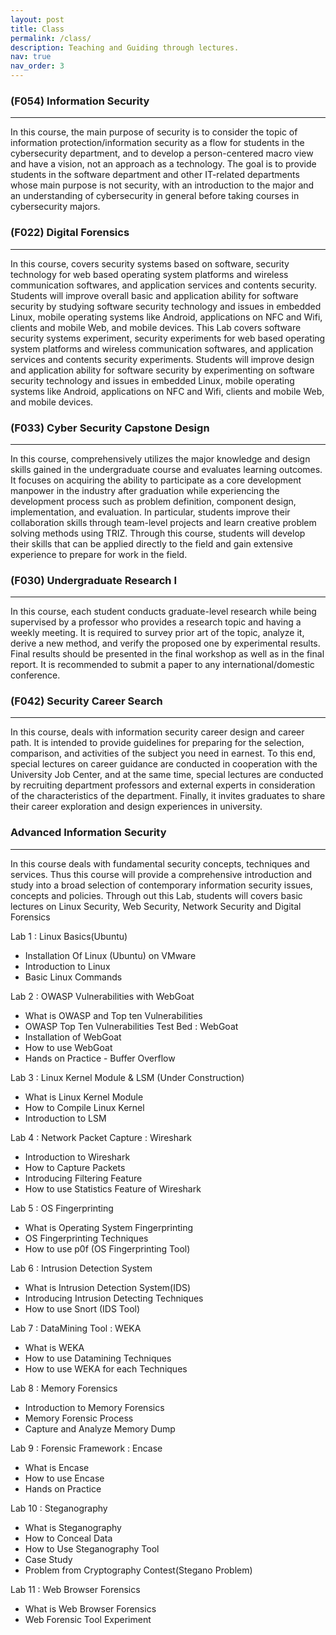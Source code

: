 ```yaml
---
layout: post
title: Class
permalink: /class/
description: Teaching and Guiding through lectures.
nav: true
nav_order: 3
---
```

### (F054) Information Security
<hr>
In this course, the main purpose of security is to consider the topic of information protection/information security as a flow for students in the cybersecurity department, and to develop a person-centered macro view and have a vision, not an approach as a technology. The goal is to provide students in the software department and other IT-related departments whose main purpose is not security, with an introduction to the major and an understanding of cybersecurity in general before taking courses in cybersecurity majors.

<br>

### (F022) Digital Forensics
<hr>
In this course, covers security systems based on software, security technology for web based operating system platforms and wireless communication softwares, and application services and contents security. Students will improve overall basic and application ability for software security by studying software security technology and issues in embedded Linux, mobile operating systems like Android, applications on NFC and Wifi, clients and mobile Web, and mobile devices.
This Lab covers software security systems experiment, security experiments for web based operating system platforms and wireless communication softwares, and application services and contents security experiments. Students will improve design and application ability for software security by experimenting on software security technology and issues in embedded Linux, mobile operating systems like Android, applications on NFC and Wifi, clients and mobile Web, and mobile devices.

<br>

### (F033) Cyber Security Capstone Design
<hr>
In this course, comprehensively utilizes the major knowledge and design skills gained in the undergraduate course and evaluates learning outcomes. It focuses on acquiring the ability to participate as a core development manpower in the industry after graduation while experiencing the development process such as problem definition, component design, implementation, and evaluation. In particular, students improve their collaboration skills through team-level projects and learn creative problem solving methods using TRIZ. Through this course, students will develop their skills that can be applied directly to the field and gain extensive experience to prepare for work in the field.

<br>

### (F030) Undergraduate Research I
<hr>
In this course, each student conducts graduate-level research while being supervised by a professor who provides a research topic and having a weekly meeting. It is required to survey prior art of the topic, analyze it, derive a new method, and verify the proposed one by experimental results. Final results should be presented in the final workshop as well as in the final report. It is recommended to submit a paper to any international/domestic conference.

<br>

### (F042) Security Career Search
<hr>
In this course, deals with information security career design and career path. It is intended to provide guidelines for preparing for the selection, comparison, and activities of the subject you need in earnest. To this end, special lectures on career guidance are conducted in cooperation with the University Job Center, and at the same time, special lectures are conducted by recruiting department professors and external experts in consideration of the characteristics of the department. Finally, it invites graduates to share their career exploration and design experiences in university.

### Advanced Information Security
<hr>
In this course deals with fundamental security concepts, techniques and services. Thus this course will provide a comprehensive introduction and study into a broad selection of contemporary information security issues, concepts and policies. Through out this Lab, students will covers basic lectures on Linux Security, Web Security, Network Security and Digital Forensics

<br>

Lab 1 : Linux Basics(Ubuntu)
- Installation Of Linux (Ubuntu) on VMware
- Introduction to Linux
- Basic Linux Commands

Lab 2 : OWASP Vulnerabilities with WebGoat
- What is OWASP and Top ten Vulnerabilities
- OWASP Top Ten Vulnerabilities Test Bed : WebGoat
- Installation of WebGoat
- How to use WebGoat
- Hands on Practice - Buffer Overflow

Lab 3 : Linux Kernel Module & LSM  (Under Construction)
- What is Linux Kernel Module
- How to Compile Linux Kernel
- Introduction to LSM

Lab 4 : Network Packet Capture : Wireshark
- Introduction to Wireshark
- How to Capture Packets
- Introducing Filtering Feature
- How to use Statistics Feature of Wireshark


Lab 5 : OS Fingerprinting
- What is Operating System Fingerprinting
- OS Fingerprinting Techniques
- How to use p0f (OS Fingerprinting Tool)

Lab 6 : Intrusion Detection System
- What is Intrusion Detection System(IDS)
- Introducing Intrusion Detecting Techniques
- How to use Snort (IDS Tool)

Lab 7 : DataMining Tool : WEKA
- What is WEKA
- How to use Datamining Techniques
- How to use WEKA for each Techniques

Lab 8 : Memory Forensics
- Introduction to Memory Forensics
- Memory Forensic Process
- Capture and Analyze Memory Dump

Lab 9 : Forensic Framework : Encase  
- What is Encase
- How to use Encase
- Hands on Practice

Lab 10 : Steganography
- What is Steganography
- How to Conceal Data
- How to Use Steganography Tool
- Case Study
- Problem from Cryptography Contest(Stegano Problem)

Lab 11 : Web Browser Forensics
- What is Web Browser Forensics
- Web Forensic Tool Experiment
